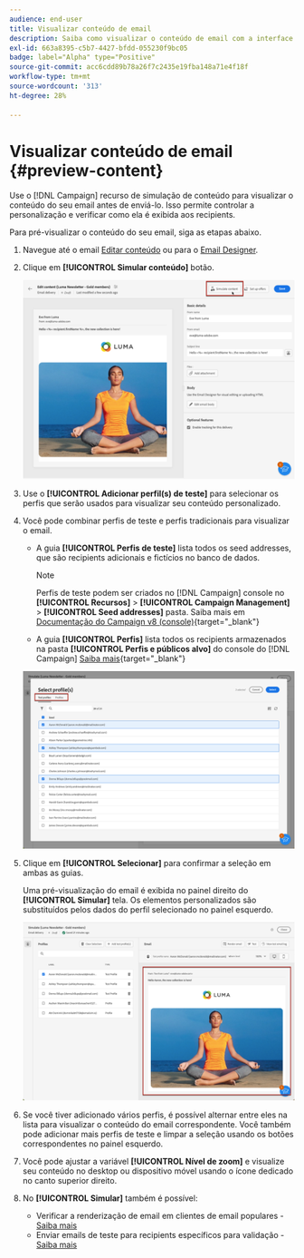 ```yaml
---
audience: end-user
title: Visualizar conteúdo de email
description: Saiba como visualizar o conteúdo de email com a interface do Campaign Web
exl-id: 663a8395-c5b7-4427-bfdd-055230f9bc05
badge: label="Alpha" type="Positive"
source-git-commit: acc6cdd89b78a26f7c2435e19fba148a71e4f18f
workflow-type: tm+mt
source-wordcount: '313'
ht-degree: 28%

---
```



# Visualizar conteúdo de email {#preview-content}

Use o [!DNL Campaign] recurso de simulação de conteúdo para visualizar o conteúdo do seu email antes de enviá-lo. Isso permite controlar a personalização e verificar como ela é exibida aos recipients.

Para pré-visualizar o conteúdo do seu email, siga as etapas abaixo.

1. Navegue até o email [Editar conteúdo](../content/edit-content.md) ou para o [Email Designer](../content/get-started-email-designer.md).

1. Clique em **[!UICONTROL Simular conteúdo]** botão.

   ![](assets/simulate-button.png)

1. Use o **[!UICONTROL Adicionar perfil(s) de teste]** para selecionar os perfis que serão usados para visualizar seu conteúdo personalizado.

1. Você pode combinar perfis de teste e perfis tradicionais para visualizar o email.

   * A guia **[!UICONTROL Perfis de teste]** lista todos os seed addresses, que são recipients adicionais e fictícios no banco de dados.

     >[!NOTE]
     >
     >Perfis de teste podem ser criados no [!DNL Campaign] console no **[!UICONTROL Recursos]** > **[!UICONTROL Campaign Management]** > **[!UICONTROL Seed addresses]** pasta. Saiba mais em [Documentação do Campaign v8 (console)](https://experienceleague.adobe.com/docs/campaign/campaign-v8/audience/add-profiles/test-profiles.html){target="_blank"}

   * A guia **[!UICONTROL Perfis]** lista todos os recipients armazenados na pasta **[!UICONTROL Perfis e públicos alvo]** do console do [!DNL Campaign] [Saiba mais](https://experienceleague.adobe.com/docs/campaign/campaign-v8/audience/view-profiles.html){target="_blank"}

   ![](assets/simulate-select-profiles.png)

1. Clique em **[!UICONTROL Selecionar]** para confirmar a seleção em ambas as guias.

   Uma pré-visualização do email é exibida no painel direito do **[!UICONTROL Simular]** tela. Os elementos personalizados são substituídos pelos dados do perfil selecionado no painel esquerdo.

   ![](assets/simulate-preview.png)

1. Se você tiver adicionado vários perfis, é possível alternar entre eles na lista para visualizar o conteúdo do email correspondente. Você também pode adicionar mais perfis de teste e limpar a seleção usando os botões correspondentes no painel esquerdo.

1. Você pode ajustar a variável **[!UICONTROL Nível de zoom]** e visualize seu conteúdo no desktop ou dispositivo móvel usando o ícone dedicado no canto superior direito.

1. No **[!UICONTROL Simular]** também é possível:
   * Verificar a renderização de email em clientes de email populares - [Saiba mais](email-rendering.md)
   * Enviar emails de teste para recipients específicos para validação - [Saiba mais](proofs.md)



